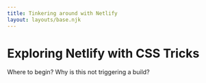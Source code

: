 ```yaml
---
title: Tinkering around with Netlify
layout: layouts/base.njk
---
```


# Exploring Netlify with CSS Tricks

Where to begin? Why is this not triggering a build?
